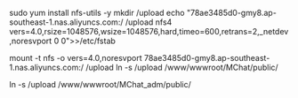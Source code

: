 sudo yum install nfs-utils -y
mkdir /upload
echo "78ae3485d0-gmy8.ap-southeast-1.nas.aliyuncs.com:/ /upload  nfs4 vers=4.0,rsize=1048576,wsize=1048576,hard,timeo=600,retrans=2,_netdev,noresvport 0 0">>/etc/fstab

mount -t nfs -o vers=4.0,noresvport 78ae3485d0-gmy8.ap-southeast-1.nas.aliyuncs.com:/ /upload
ln -s /upload /www/wwwroot/MChat/public/

ln -s /upload /www/wwwroot/MChat_adm/public/
